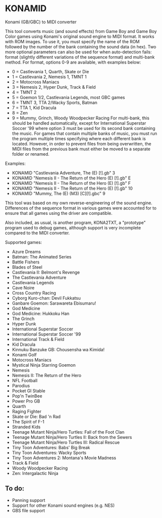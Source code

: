# KONAMID
Konami (GB/GBC) to MIDI converter

This tool converts music (and sound effects) from Game Boy and Game Boy Color games using Konami's original sound engine to MIDI format.
It works with ROM images. To use it, you must specify the name of the ROM followed by the number of the bank containing the sound data (in hex).
Two more optional parameters can also be used for when auto-detection fails: format (slightly different variations of the sequence format) and multi-bank method. For format, options 0-9 are available, with examples below:
* 0 = Castlevania 1, Quarth, Skate or Die
* 1 = Castlevania 2, Nemesis 1, TMNT 1
* 2 = Motocross Maniacs
* 3 = Nemesis 2, Hyper Dunk, Track & Field
* 4 = TMNT 2
* 5 = Goemon 1/2, Castlevania Legends, most GBC games
* 6 = TMNT 3, TTA 2/Wacky Sports, Batman
* 7 = TTA 1, Kid Dracula
* 8 = Zen
* 9 = Mummy, Grinch, Woody Woodpecker Racing
For multi-bank, this should be handled automatically, except for International Superstar Soccer '99 where option 3 must be used for its second bank containing the music.
For games that contain multiple banks of music, you must run the program multiple times specifying where each different bank is located. However, in order to prevent files from being overwritten, the MIDI files from the previous bank must either be moved to a separate folder or renamed.

Examples:
* KONAMID "Castlevania Adventure, The (E) [!].gb" 3
* KONAMID "Nemesis II - The Return of the Hero (E) [!].gb" E
* KONAMID "Nemesis II - The Return of the Hero (E) [!].gb" F
* KONAMID "Nemesis II - The Return of the Hero (E) [!].gb" 10
* KONAMID "Mummy, The (E) (M3) [C][!].gbc" 9

This tool was based on my own reverse-engineering of the sound engine. Differences of the sequence format in various games were accounted for to ensure that all games using the driver are compatible.

Also included, as usual, is another program, KONA2TXT, a "prototype" program used to debug games, although support is very incomplete compared to the MIDI converter.

Supported games:
  * Azure Dreams
  * Batman: The Animated Series
  * Battle Fishers
  * Blades of Steel
  * Castlevania II: Belmont's Revenge
  * The Castlevania Adventure
  * Castlevania Legends
  * Cave Noire
  * Cross Country Racing
  * Cyborg Kuro-chan: Devil Fukkatsu
  * Ganbare Goemon: Sarawareta Ebisumaru!
  * God Medicine
  * God Medicine: Hukkoku Han
  * The Grinch
  * Hyper Dunk
  * International Superstar Soccer
  * International Superstar Soccer '99
  * International Track & Field
  * Kid Dracula
  * Kinnuku Banzuke GB: Chousensha wa Kimida!
  * Konami Golf
  * Motocross Maniacs
  * Mystical Ninja Starring Goemon
  * Nemesis
  * Nemesis II: The Return of the Hero
  * NFL Football
  * Parodius
  * Pocket GI Stable
  * Pop'n TwinBee
  * Power Pro GB
  * Quarth
  * Raging Fighter
  * Skate or Die: Bad 'n Rad
  * The Spirit of F-1
  * Stranded Kids
  * Teenage Mutant Ninja/Hero Turtles: Fall of the Foot Clan
  * Teenage Mutant Ninja/Hero Turtles II: Back from the Sewers
  * Teenage Mutant Ninja/Hero Turtles III: Radical Rescue
  * Tiny Toon Adventures: Babs' Big Break
  * Tiny Toon Adventures: Wacky Sports
  * Tiny Toon Adventures 2: Montana's Movie Madness
  * Track & Field
  * Woody Woodpecker Racing
  * Zen: Intergalactic Ninja

## To do:
  * Panning support
  * Support for other Konami sound engines (e.g. NES)
  * GBS file support
